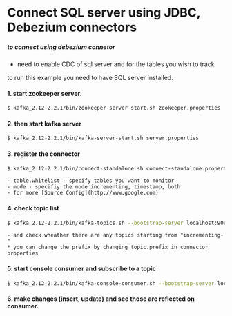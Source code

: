 # Connect SQL server using JDBC, Debezium connectors

##### to connect using debezium connetor
 - need to enable CDC of sql server and for the tables you wish to track 

  to run this example you need to have SQL server installed.

#### 1. start zookeeper server.
```sh
$ kafka_2.12-2.2.1/bin/zookeeper-server-start.sh zookeeper.properties
```
####  2. then start kafka server
```sh
$ kafka_2.12-2.2.1/bin/kafka-server-start.sh server.properties
```
####  3. register the connector
```sh
$ kafka_2.12-2.2.1/bin/connect-standalone.sh connect-standalone.properties sql-server-jdbc-connector.properties
```
	- table.whitelist - specify tables you want to monitor
	- mode - specifiy the mode incrementing, timestamp, both
	- for more [Source Config](http://www.google.com)

####  4. check topic list
```sh
$ kafka_2.12-2.2.1/bin/kafka-topics.sh --bootstrap-server localhost:9092 --list
```
	- and check wheather there are any topics starting from "incrementing-" 
	* you can change the prefix by changing topic.prefix in connector properties

####  5. start console consumer and subscribe to a topic
```sh
$ kafka_2.12-2.2.1/bin/kafka-console-consumer.sh --bootstrap-server localhost:9092 --from-beginning --topic incrementing-students
```
####  6. make changes (insert, update) and see those are reflected on consumer.

